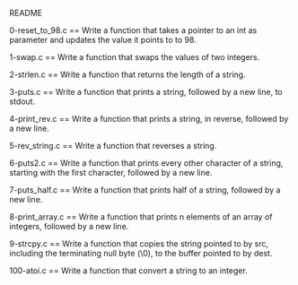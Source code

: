 README

0-reset_to_98.c == Write a function that takes a pointer to an int as parameter and updates the value it points to to 98.

1-swap.c == Write a function that swaps the values of two integers.

2-strlen.c == Write a function that returns the length of a string.

3-puts.c == Write a function that prints a string, followed by a new line, to stdout.

4-print_rev.c == Write a function that prints a string, in reverse, followed by a new line.

5-rev_string.c == Write a function that reverses a string.

6-puts2.c == Write a function that prints every other character of a string, starting with the first character, followed by a new line.

7-puts_half.c == Write a function that prints half of a string, followed by a new line.

8-print_array.c == Write a function that prints n elements of an array of integers, followed by a new line.


9-strcpy.c == Write a function that copies the string pointed to by src, including the terminating null byte (\0), to the buffer pointed to by dest.

100-atoi.c == Write a function that convert a string to an integer.
